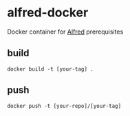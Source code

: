 # alfred-docker
Docker container for [Alfred](alfred.quaternion.media) prerequisites

## build
`docker build -t [your-tag] .`

## push
`docker push -t [your-repo]/[your-tag]`
